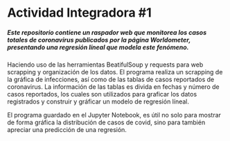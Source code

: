 # Actividad Integradora #1
##### Este repositorio contiene un raspador web que monitorea los casos totales de coronavirus publicados por la página **Worldometer**, presentando una regresión líneal que modela este fenómeno.

Haciendo uso de las herramientas BeatifulSoup y requests para web scrapping y organización de los datos. 
El programa realiza un scrapping de la gráfica de infecciones, así como de las tablas de casos reportados de coronavirus. 
La información de las tablas es divida en fechas y número de casos reportados, los cuales son utilizados para graficar 
los datos registrados y construir y gráficar un modelo de regresión líneal.

El programa guardado en el Jupyter Notebook, es útil no solo para mostrar de forma gráfica la distribución de casos de covid, sino para también apreciar una predicción de una regresión.
